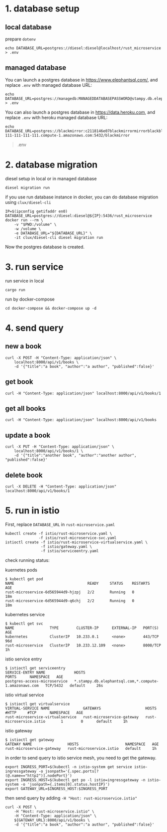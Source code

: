 # 1. database setup

## local database

prepare `dotenv`

    echo DATABASE_URL=postgres://diesel:diesel@localhost/rust_microservice > .env

## managed database

You can launch a postgres database in https://www.elephantsql.com/, and replace `.env` with managed database URL:

    echo DATABASE_URL=postgres://managedb:MANAGEDDATABASEPASSWORD@stampy.db.elephantsql.com:5432/managedb > .env

You can also launch a postgres database in https://data.heroku.com, and replace `.env` with heroku managed database URL:

    echo DATABASE_URL=postgres://blackmirror:c2118146e07blackmirrormirrorblackblackmirrormirrorblackf82190758@ec2-111-111-111-111.compute-1.amazonaws.com:5432/blackmirror
 > .env

# 2. database migration

diesel setup in local or in managed database

    diesel migration run

if you use run database instance in docker, you can do database migration using `clux/diesel-cli`

    IP=$(ipconfig getifaddr en0)
    DATABASE_URL=postgres://diesel:diesel@${IP}:5436/rust_microservice
    docker run --rm \
        -v "$PWD:/volume" \
        -w /volume \
        -e DATABASE_URL="${DATABASE_URL}" \
        -it clux/diesel-cli diesel migration run

Now the postgres database is created.

# 3. run service

run service in local

    cargo run

run by docker-compose

    cd docker-compose && docker-compose up -d

# 4. send query

## new a book

    curl -X POST -H "Content-Type: application/json" \
        localhost:8000/api/v1/books \
        -d '{"title":"a book", "author":"a author", "published":false}'

## get book

    curl -H "Content-Type: application/json" localhost:8000/api/v1/books/1

## get all books

    curl -H "Content-Type: application/json" localhost:8000/api/v1/books

## update a book

    curl -X PUT -H "Content-Type: application/json" \
        localhost:8000/api/v1/books/1 \
        -d '{"title":"another book", "author":"another author", "published":false}'

## delete book

    curl -X DELETE -H "Content-Type: application/json" localhost:8000/api/v1/books/1 

# 5. run in istio
First, replace `DATABASE_URL` in `rust-microservice.yaml`

    kubectl create -f istio/rust-microservice.yaml \
                   -f istio/rust-microservice-svc.yaml
    istioctl create -f istio/rust-microservice-virtualservice.yaml \
                    -f istio/gateway.yaml \
                    -f istio/serviceentry.yaml

check running status:

kuernetes pods

    $ kubectl get pod
    NAME                                 READY     STATUS    RESTARTS   AGE
    rust-microservice-6d565944d9-hjzpj   2/2       Running   0          18m
    rust-microservice-6d565944d9-q6chj   2/2       Running   0          18m

kubernetes service

    $ kubectl get svc
    NAME                TYPE        CLUSTER-IP      EXTERNAL-IP   PORT(S)    AGE
    kubernetes          ClusterIP   10.233.0.1      <none>        443/TCP    96d
    rust-microservice   ClusterIP   10.233.12.109   <none>        8000/TCP   1h

istio service entry

    $ istioctl get serviceentry
    SERVICE-ENTRY NAME             HOSTS                                                   PORTS      NAMESPACE   AGE
    postgres-access-microservice   *.stampy.db.elephantsql.com,*.compute-1.amazonaws.com   TCP/5432   default     26s

istio virtual service

    $ istioctl get virtualservice
    VIRTUAL-SERVICE NAME               GATEWAYS                    HOSTS                     #HTTP     #TCP      NAMESPACE   AGE
    rust-microservice-virtualservice   rust-microservice-gateway   rust-microservice.istio       1        0      default     1h

istio gateway

    $ istioctl get gateway
    GATEWAY NAME                HOSTS                     NAMESPACE   AGE
    rust-microservice-gateway   rust-microservice.istio   default     1h

in order to send query to istio service mesh, you need to get the gateway.

    export INGRESS_PORT=$(kubectl -n istio-system get service istio-ingressgateway -o jsonpath='{.spec.ports[?(@.name=="http2")].nodePort}')
    export INGRESS_HOST=$(kubectl get po -l istio=ingressgateway -n istio-system -o 'jsonpath={.items[0].status.hostIP}')
    export GATEWAY_URL=$INGRESS_HOST:$INGRESS_PORT

then send query by adding `-H "Host: rust-microservice.istio"`

    curl -X POST \
        -H "Host: rust-microservice.istio" \
        -H "Content-Type: application/json" \
        ${GATEWAY_URL}:8000/api/v1/books \
        -d '{"title":"a book", "author":"a author", "published":false}'

